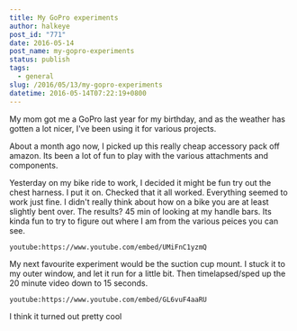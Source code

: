 ```yaml
---
title: My GoPro experiments
author: halkeye
post_id: "771"
date: 2016-05-14
post_name: my-gopro-experiments
status: publish
tags:
  - general
slug: /2016/05/13/my-gopro-experiments
datetime: 2016-05-14T07:22:19+0800
---
```


My mom got me a GoPro last year for my birthday, and as the weather has gotten a lot nicer, I've been using it for various projects.

About a month ago now, I picked up this really cheap accessory pack off amazon. Its been a lot of fun to play with the various attachments and components.

Yesterday on my bike ride to work, I decided it might be fun try out the chest harness. I put it on. Checked that it all worked. Everything seemed to work just fine. I didn't really think about how on a bike you are at least slightly bent over. The results? 45 min of looking at my handle bars. Its kinda fun to try to figure out where I am from the various peices you can see.

`youtube:https://www.youtube.com/embed/UMiFnC1yzmQ`

My next favourite experiment would be the suction cup mount. I stuck it to my outer window, and let it run for a little bit. Then timelapsed/sped up the 20 minute video down to 15 seconds.

`youtube:https://www.youtube.com/embed/GL6vuF4aaRU`

I think it turned out pretty cool
